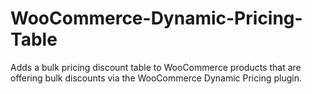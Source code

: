 # WooCommerce-Dynamic-Pricing-Table
Adds a bulk pricing discount table to WooCommerce products that are offering bulk discounts via the WooCommerce Dynamic Pricing plugin.
